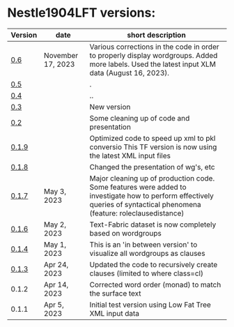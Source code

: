 # Nestle1904LFT versions:

Version | date | short description
--- | --- | ---
[0.6](https://github.com/tonyjurg/Nestle1904LFT/blob/main/resources/converter/CreateTFfromLowFatXML(ver%200_6).ipynb) | November 17, 2023 | Various corrections in the code in order to properly display wordgroups. Added more labels. Used the latest input XLM data (August 16, 2023). 
[0.5](https://github.com/tonyjurg/Nestle1904LFT/blob/main/resources/converter/CreateTFfromLowFatXML(ver%200_5).ipynb) | | .
[0.4](https://github.com/tonyjurg/Nestle1904LFT/blob/main/resources/converter/CreateTFfromLowFatXML(ver%200_3).ipynb) | | ..
[0.3](https://github.com/tonyjurg/Nestle1904LFT/blob/main/resources/converter/CreateTFfromLowFatXML(ver%200_3).ipynb)  || New version 
[0.2](https://github.com/tonyjurg/Nestle1904LFT/blob/main/resources/converter/CreateTFfromLowFatXML(ver%200_2).ipynb)  || Some cleaning up of code and presentation 
[0.1.9](https://github.com/tonyjurg/Nestle1904LFT/blob/main/resources/converter/CreateTFfromLowFatXML(ver%200_1_9).ipynb) || Optimized code to speed up xml to pkl conversio This TF version is now using the latest XML input files
[0.1.8](https://github.com/tonyjurg/Nestle1904LFT/blob/main/resources/converter/CreateTFfromLowFatXML(ver%200_1_8).ipynb) | | Changed the presentation of wg's, etc 
[0.1.7](https://github.com/tonyjurg/Nestle1904LFT/blob/main/resources/converter/CreateTFfromLowFatXML(ver%200_1_7).ipynb) | May 3, 2023 | Major cleaning up of production code. Some features were added to investigate how to perform effectively queries of syntactical phenomena (feature: roleclausedistance) 
[0.1.6](https://github.com/tonyjurg/Nestle1904LFT/blob/main/resources/converter/CreateTFfromLowFatXML(ver%200_1_6).ipynb) | May 2, 2023 | Text-Fabric dataset is now completely based on wordgroups
[0.1.4](https://github.com/tonyjurg/Nestle1904LFT/blob/main/resources/converter/CreateTFfromLowFatXML(ver%200_1_4).ipynb) | May 1, 2023 | This is an 'in between version' to visualize all wordgroups as clauses
[0.1.3](https://github.com/tonyjurg/Nestle1904LFT/blob/main/resources/converter/CreateTFfromLowFatXML(ver%200_1_3).ipynb) | Apr 24, 2023 | Updated the code to recursively create clauses (limited to where class=cl)
0.1.2 | Apr 14, 2023 | Corrected word order (monad) to match the surface text
0.1.1 | Apr 5, 2023 | Initial test version using Low Fat Tree XML input data


















